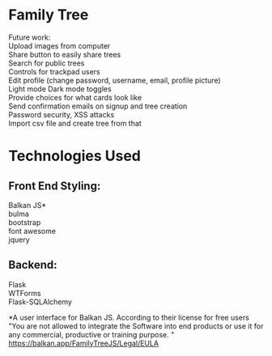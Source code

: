 # Family Tree

Future work:  
Upload images from computer  
Share button to easily share trees  
Search for public trees  
Controls for trackpad users  
Edit profile (change password, username, email, profile picture)  
Light mode Dark mode toggles  
Provide choices for what cards look like  
Send confirmation emails on signup and tree creation  
Password security, XSS attacks  
Import csv file and create tree from that  





# Technologies Used
## Front End Styling:
Balkan JS*  
bulma  
bootstrap  
font awesome  
jquery  

## Backend:
Flask  
WTForms  
Flask-SQLAlchemy  

*A user interface for Balkan JS. According to their license for free users "You are not allowed to integrate the Software into end products or use it for any commercial, productive or training purpose. "
https://balkan.app/FamilyTreeJS/Legal/EULA